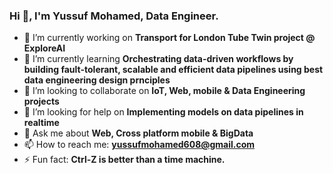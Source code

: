 ### Hi 👋, I'm Yussuf Mohamed, Data Engineer.

- 🔭 I’m currently working on **Transport for London Tube Twin project @ ExploreAI**
- 🌱 I’m currently learning **Orchestrating data-driven workflows by building fault-tolerant, scalable and efficient data pipelines using best data engineering design prnciples**
- 👯 I’m looking to collaborate on **IoT, Web, mobile & Data Engineering projects**
- 🤔 I’m looking for help on **Implementing models on data pipelines in realtime**
- 💬 Ask me about **Web, Cross platform mobile & BigData** 
- 📫 How to reach me: **yussufmohamed608@gmail.com**
- ⚡ Fun fact: **Ctrl-Z is better than a time machine.**

